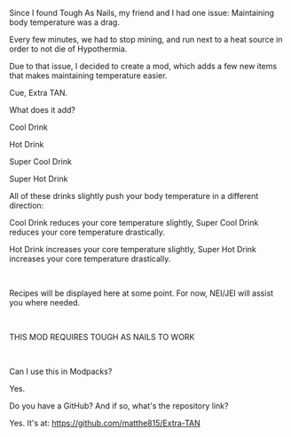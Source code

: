 Since I found Tough As Nails, my friend and I had one issue: Maintaining body temperature was a drag. 

Every few minutes, we had to stop mining, and run next to a heat source in order to not die of Hypothermia.

Due to that issue, I decided to create a mod, which adds a few new items that makes maintaining temperature easier.

Cue, Extra TAN.

What does it add?

Cool Drink

Hot Drink

Super Cool Drink

Super Hot Drink

All of these drinks slightly push your body temperature in a different direction:

Cool Drink reduces your core temperature slightly, Super Cool Drink reduces your core temperature drastically.

Hot Drink increases your core temperature slightly, Super Hot Drink increases your core temperature drastically.

 

Recipes will be displayed here at some point. For now, NEI/JEI will assist you where needed.

 

THIS MOD REQUIRES TOUGH AS NAILS TO WORK

 

Can I use this in Modpacks?

Yes.

Do you have a GitHub? And if so, what's the repository link?

Yes. It's at: https://github.com/matthe815/Extra-TAN
